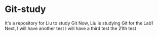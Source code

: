 # Git-study
It's a repository for Liu to study Git
Now, Liu is studying Git for the Lab1
Next, I will have another test
I will have a third test
the 21th test
